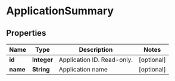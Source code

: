 
# ApplicationSummary

## Properties
Name | Type | Description | Notes
------------ | ------------- | ------------- | -------------
**id** | **Integer** | Application ID. Read-only. |  [optional]
**name** | **String** | Application name |  [optional]



